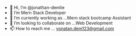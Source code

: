- 👋 Hi, I’m @jonathan-demlie
- 👀 I’m Mern Stack Developer
- 🌱 I’m currently working as ...Mern stack bootcamp Assistant 
- 💞️ I’m looking to collaborate on ...Web Development
- 📫 How to reach me ... yonatan.dem123@gmail.com

<!---
jonathan-demlie/jonathan-demlie is a ✨ special ✨ repository because its `README.md` (this file) appears on your GitHub profile.
You can click the Preview link to take a look at your changes.
--->
